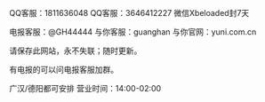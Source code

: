QQ客服：1811636048
QQ客服：3646412227
微信Xbeloaded封7天

电报客服：@GH44444
与你客服：guanghan
与你官网：yuni.com.cn

请保存此网站，永不失联；随时更新。

有电报的可以问电报客服加群。

广汉/德阳都可安排 营业时间：14:00-02:00
